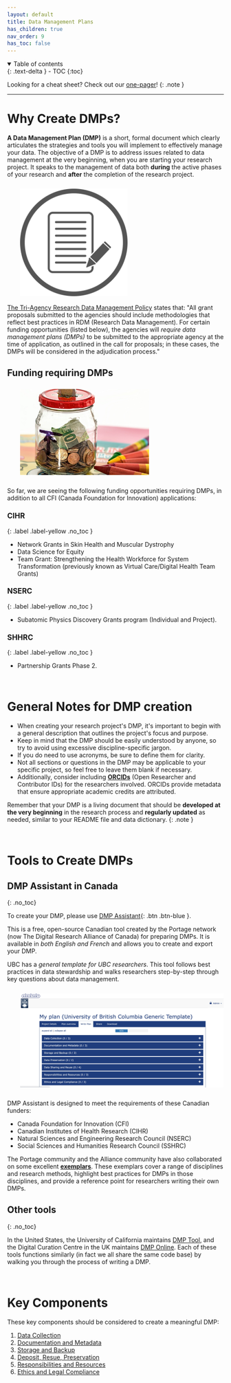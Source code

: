 ```yaml
---
layout: default
title: Data Management Plans
has_children: true
nav_order: 9
has_toc: false
---
```



<details open markdown="block">
  <summary>
    Table of contents
  </summary>
  {: .text-delta }
 - TOC
{:toc}
</details>

Looking for a cheat sheet? Check out our <a href="https://osf.io/wmh5n" target="_blank">one-pager</a>!
{: .note }

---


# Why Create DMPs?

**A Data Management Plan (DMP)** is a short, formal document which clearly articulates the strategies and tools you will implement to effectively manage your data. The objective of a DMP is to address issues related to data management at the very beginning, when you are starting your research project. It speaks to the management of data both <b>during</b> the active phases of your research and <b>after</b> the completion of the research project. 



<p style="margin-bottom:15px;margin-left:30px;margin-top:25px">
<img src="figures/document.png" width="250"/> </p> 


<a href="https://science.gc.ca/site/science/en/interagency-research-funding/policies-and-guidelines/research-data-management/tri-agency-research-data-management-policy" target="_blank">The Tri-Agency Research Data Management Policy</a> states that: "All grant proposals submitted to the agencies should include methodologies that reflect best practices in RDM (Research Data Management). For certain funding opportunities (listed below), the agencies will *require data management plans (DMPs)* to be submitted to the appropriate agency at the time of application, as outlined in the call for proposals; in these cases, the DMPs will be considered in the adjudication process."

## Funding requiring DMPs

<p style="margin-top:25px;margin-left:30px;margin-bottom:25px">
<img src="figures/piggy-bank.jpg" width="300"/>
</p>


So far, we are seeing the following funding opportunities requiring DMPs, in addition to all CFI (Canada Foundation for Innovation) applications:

### <a style="font-size:17px">CIHR</a>
{: .label .label-yellow .no_toc }

- Network Grants in Skin Health and Muscular Dystrophy 
- Data Science for Equity 
- Team Grant: Strengthening the Health Workforce for System Transformation (previously known as Virtual Care/Digital Health Team Grants)


### <a style="font-size:17px">NSERC</a>
{: .label .label-yellow .no_toc }

- Subatomic Physics Discovery Grants program (Individual and Project).

### <a style="font-size:17px">SHHRC</a>
{: .label .label-yellow .no_toc }

- Partnership Grants Phase 2.

<br>

# General Notes for DMP creation

- When creating your research project's DMP, it's important to begin with a general description that outlines the project's focus and purpose. 
- Keep in mind that the DMP should be easily understood by anyone, so try to avoid using excessive discipline-specific jargon. 
- If you do need to use acronyms, be sure to define them for clarity.
- Not all sections or questions in the DMP may be applicable to your specific project, so feel free to leave them blank if necessary. 
- Additionally, consider including <a href="https://researchdata.library.ubc.ca/plan/get-an-orcid-id" target="_blank"> **ORCIDs**</a> (Open Researcher and Contributor IDs) for the researchers involved. ORCIDs provide metadata that ensure appropriate academic credits are attributed.

Remember that your DMP is a living document that should be **developed at the very beginning** in the research process and **regularly updated** as needed, similar to your README file and data dictionary.
{: .note }


<br>


# Tools to Create DMPs

## DMP Assistant in Canada
{: .no_toc}

To create your DMP, please use <span class="fs-3" align="center"> <a href="https://assistant.portagenetwork.ca" target="_blank"><u>DMP Assistant</u></a>{: .btn .btn-blue }</span>. 

This is a free, open-source Canadian tool created by the Portage network (now The Digital Research Alliance of Canada) for preparing DMPs. It is available in *both English and French* and allows you to create and export your DMP. 

UBC has a *general template for UBC researchers*. This tool follows best practices in data stewardship and walks researchers step-by-step through key questions about data management. 

<p style="margin-top:25px;margin-left:30px;margin-bottom:25px">
<img src="figures/dmp_assistant.jpeg" width="700"/>
</p>


DMP Assistant is designed to meet the requirements of these Canadian funders:
- Canada Foundation for Innovation (CFI)
- Canadian Institutes of Health Research (CIHR)
- Natural Sciences and Engineering Research Council (NSERC)
- Social Sciences and Humanities Research Council (SSHRC)


The Portage community and the Alliance community have also collaborated on some excellent <a href="https://bit.ly/3sbTE7J" target="_blank">**exemplars**</a>. These exemplars cover a range of disciplines and research methods, highlight best practices for DMPs in those disciplines, and provide a reference point for researchers writing their own DMPs.

## Other tools
{: .no_toc}

In the United States, the University of California maintains <a href="https://dmptool.org/" target="_blank">DMP Tool</a>, and the Digital Curation Centre in the UK maintains <a href="https://dmponline.dcc.ac.uk/" target="_blank">DMP Online</a>. Each of these tools functions similarly (in fact we all share the same code base) by walking you through the process of writing a DMP.


<br>
 
# Key Components

These key components should be considered to create a meaningful DMP:

1. [Data Collection](06-1_Data_Collection.md)
2. [Documentation and Metadata](06-2_Documentation_Metadata.md)
3. [Storage and Backup](06-3_Storage_Backup.md)
4. [Deposit, Resue, Preservation](06-4_Deposit_Reuse_Preservation.md)
5. [Responsibilities and Resources](06-6_Responsibilities_Resources.md)
6. [Ethics and Legal Compliance](06-7_Ethics_Legal.md)





